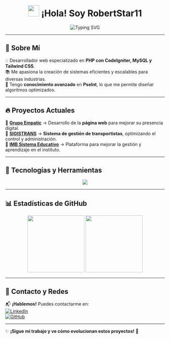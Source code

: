 <h1 align="center"> 
  <img src="https://media.giphy.com/media/hvRJCLFzcasrR4ia7z/giphy.gif" width="35">  
  ¡Hola! Soy RobertStar11
</h1>

<p align="center">
  <img src="https://readme-typing-svg.herokuapp.com?font=Fira+Code&pause=1000&color=00A8A8&center=true&width=500&lines=Desarrollador+Web+%7C+PHP+%7C+MySQL" alt="Typing SVG" />
</p>

---

## 🚀 Sobre Mí
💡 Desarrollador web especializado en **PHP con CodeIgniter, MySQL y Tailwind CSS**.  
📚 Me apasiona la creación de sistemas eficientes y escalables para diversas industrias.  
🔧 Tengo **conocimiento avanzado** en **PseInt**, lo que me permite diseñar algoritmos optimizados.  

---

## 🔥 Proyectos Actuales
📌 **[Grupo Empatic](#)** → Desarrollo de la **página web** para mejorar su presencia digital.  
📌 **[SIGISTRANS](#)** → **Sistema de gestión de transportistas**, optimizando el control y administración.  
📌 **[IMB Sistema Educativo](#)** → Plataforma para mejorar la gestión y aprendizaje en el instituto.  

---

## 🎯 Tecnologías y Herramientas
<p align="center">
  <img src="https://skillicons.dev/icons?i=php,mysql,tailwind,html,css,js,github" />
</p>

---

## 📊 Estadísticas de GitHub  
<div align="center">
  <img height="180em" src="https://github-readme-stats.vercel.app/api?username=RobertStar11&show_icons=true&theme=tokyonight" />
  <img height="180em" src="https://github-readme-streak-stats.herokuapp.com/?user=RobertStar11&theme=tokyonight" />
</div>

---

## 📌 Contacto y Redes
📬 **¡Hablemos!** Puedes contactarme en:  
[![LinkedIn](https://img.shields.io/badge/LinkedIn-%230077B5.svg?style=for-the-badge&logo=linkedin&logoColor=white)](https://www.linkedin.com/in/tuperfil)  
[![GitHub](https://img.shields.io/badge/GitHub-%23121011.svg?style=for-the-badge&logo=github&logoColor=white)](https://github.com/RobertStar11)

---

✨ **¡Sigue mi trabajo y ve cómo evolucionan estos proyectos!** 🚀

<!---
RobertStar11/RobertStar11 is a ✨ special ✨ repository because its `README.md` (this file) appears on your GitHub profile.
You can click the Preview link to take a look at your changes.
--->
